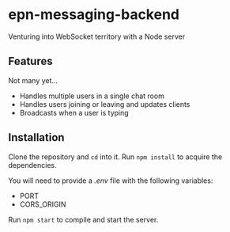 # epn-messaging-backend
Venturing into WebSocket territory with a Node server

## Features
Not many yet...
- Handles multiple users in a single chat room
- Handles users joining or leaving and updates clients
- Broadcasts when a user is typing

## Installation
Clone the repository and `cd` into it. Run `npm install` to acquire the dependencies.

You will need to provide a *.env* file with the following variables:
- PORT
- CORS_ORIGIN

Run `npm start` to compile and start the server.

